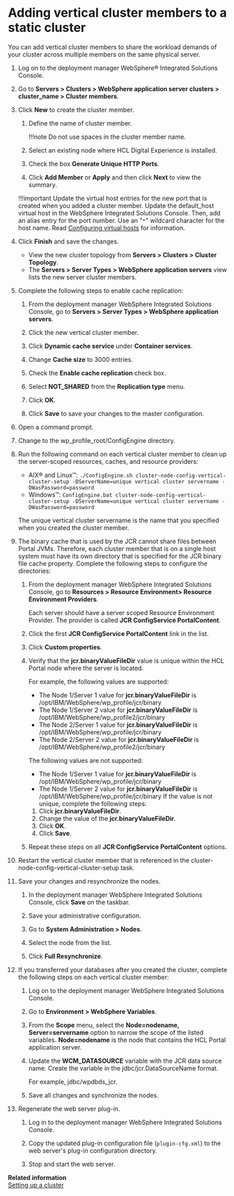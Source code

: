 # Adding vertical cluster members to a static cluster

You can add vertical cluster members to share the workload demands of your cluster across multiple members on the same physical server.

1.  Log on to the deployment manager WebSphere® Integrated Solutions Console.

2.  Go to **Servers > Clusters > WebSphere application server clusters > cluster_name > Cluster members**.

3.  Click **New** to create the cluster member.

    1.  Define the name of cluster member.

        !!!note
            Do not use spaces in the cluster member name.

    2.  Select an existing node where HCL Digital Experience is installed.

    3.  Check the box **Generate Unique HTTP Ports**.

    4.  Click **Add Member** or **Apply** and then click **Next** to view the summary.

    !!!important
        Update the virtual host entries for the new port that is created when you added a cluster member. Update the default_host virtual host in the WebSphere Integrated Solutions Console. Then, add an alias entry for the port number. Use an "`*`" wildcard character for the host name. Read [Configuring virtual hosts](http://www-01.ibm.com/support/knowledgecenter/SSEQTP_8.5.5/com.ibm.websphere.base.doc/ae/tcws_plugin_vhost.html) for information.

4.  Click **Finish** and save the changes.

    -   View the new cluster topology from **Servers > Clusters > Cluster Topology**.
    -   The **Servers > Server Types > WebSphere application servers** view lists the new server cluster members.

5.  Complete the following steps to enable cache replication:

    1.  From the deployment manager WebSphere Integrated Solutions Console, go to **Servers > Server Types > WebSphere application servers**.

    2.  Click the new vertical cluster member.

    3.  Click **Dynamic cache service** under **Container services**.

    4.  Change **Cache size** to 3000 entries.

    5.  Check the **Enable cache replication** check box.

    6.  Select **NOT_SHARED** from the **Replication type** menu.

    7.  Click **OK**.

    8.  Click **Save** to save your changes to the master configuration.

6.  Open a command prompt.

7.  Change to the wp_profile_root/ConfigEngine directory.

8.  Run the following command on each vertical cluster member to clean up the server-scoped resources, caches, and resource providers:

    -   AIX® and Linux™: `./ConfigEngine.sh cluster-node-config-vertical-cluster-setup -DServerName=unique vertical cluster servername -DWasPassword=password`
    -   Windows™: `ConfigEngine.bat cluster-node-config-vertical-cluster-setup -DServerName=unique vertical cluster servername -DWasPassword=password`
    
    The unique vertical cluster servername is the name that you specified when you created the cluster member.

9.  The binary cache that is used by the JCR cannot share files between Portal JVMs. Therefore, each cluster member that is on a single host system must have its own directory that is specified for the JCR binary file cache property. Complete the following steps to configure the directories:

    1.  From the deployment manager WebSphere Integrated Solutions Console, go to **Resources > Resource Environment> Resource Environment Providers**.

        Each server should have a server scoped Resource Environment Provider. The provider is called **JCR ConfigService PortalContent**.

    2.  Click the first **JCR ConfigService PortalContent** link in the list.

    3.  Click **Custom properties**.

    4.  Verify that the **jcr.binaryValueFileDir** value is unique within the HCL Portal node where the server is located.

        For example, the following values are supported:

        -   The Node 1/Server 1 value for **jcr.binaryValueFileDir** is /opt/IBM/WebSphere/wp\_profile/jcr/binary
        -   The Node 1/Server 2 value for **jcr.binaryValueFileDir** is /opt/IBM/WebSphere/wp\_profile2/jcr/binary
        -   The Node 2/Server 1 value for **jcr.binaryValueFileDir** is /opt/IBM/WebSphere/wp\_profile/jcr/binary
        -   The Node 2/Server 2 value for **jcr.binaryValueFileDir** is /opt/IBM/WebSphere/wp\_profile2/jcr/binary
        
        The following values are not supported:

        -   The Node 1/Server 1 value for **jcr.binaryValueFileDir** is /opt/IBM/WebSphere/wp\_profile/jcr/binary
        -   The Node 1/Server 2 value for **jcr.binaryValueFileDir** is /opt/IBM/WebSphere/wp\_profile/jcr/binary
        If the value is not unique, complete the following steps:

        1.  Click **jcr.binaryValueFileDir**.
        2.  Change the value of the **jcr.binaryValueFileDir**.
        3.  Click **OK**.
        4.  Click **Save**.
    5.  Repeat these steps on all **JCR ConfigService PortalContent** options.

10. Restart the vertical cluster member that is referenced in the cluster-node-config-vertical-cluster-setup task.

11. Save your changes and resynchronize the nodes.

    1.  In the deployment manager WebSphere Integrated Solutions Console, click **Save** on the taskbar.

    2.  Save your administrative configuration.

    3.  Go to **System Administration > Nodes**.

    4.  Select the node from the list.

    5.  Click **Full Resynchronize**.

12. If you transferred your databases after you created the cluster, complete the following steps on each vertical cluster member:

    1.  Log on to the deployment manager WebSphere Integrated Solutions Console.

    2.  Go to **Environment > WebSphere Variables**.

    3.  From the **Scope** menu, select the **Node=nodename, Server=servername** option to narrow the scope of the listed variables. **Node=nodename** is the node that contains the HCL Portal application server.

    4.  Update the **WCM_DATASOURCE** variable with the JCR data source name. Create the variable in the jdbc/jcr.DataSourceName format.

        For example, jdbc/wpdbds_jcr.

    5.  Save all changes and synchronize the nodes.

13. Regenerate the web server plug-in.

    1.  Log in to the deployment manager WebSphere Integrated Solutions Console.

    2.  Copy the updated plug-in configuration file \(`plugin-cfg.xml`\) to the web server's plug-in configuration directory.

    3.  Stop and start the web server.

**Related information**  
[Setting up a cluster](../config_cluster/index.md)